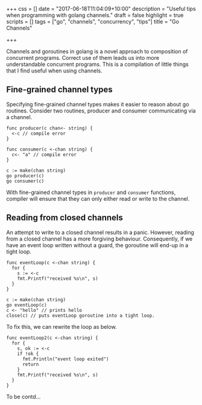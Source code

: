 +++
css = []
date = "2017-06-18T11:04:09+10:00"
description = "Useful tips when programming with golang channels."
draft = false
highlight = true
scripts = []
tags = ["go", "channels", "concurrency", "tips"]
title = "Go Channels"

+++

Channels and goroutines in golang is a novel approach to composition of 
concurrent programs.
Correct use of them leads us into more understandable concurrent programs.
This is a compilation of little things that I find useful when using channels.

## Fine-grained channel types
Specifying fine-grained channel types makes it easier to reason about 
go routines. 
Consider two routines, producer and consumer communicating via a channel.

```
func producer(c chan<- string) {
  <-c // compile error
}

func consumer(c <-chan string) {
  c<- "a" // compile error
}

c := make(chan string)
go producer(c)
go consumer(c)
```

With fine-grained channel types in ```producer``` and ```consumer``` functions,
compiler will ensure that they can only either read or write to the channel.

## Reading from closed channels
An attempt to write to a closed channel results in a panic.
However, reading from a closed channel has a more forgiving behaviour.
Consequently, if we have an event loop written without a guard, 
the goroutine will end-up in a tight loop.

```
func eventLoop(c <-chan string) {
  for {
    s := <-c
    fmt.Printf("received %s\n", s)
  }
}

c := make(chan string)
go eventLoop(c)
c <- "hello" // prints hello
close(c) // puts eventLoop goroutine into a tight loop.
```

To fix this, we can rewrite the loop as below.

```
func eventLoop2(c <-chan string) {
  for {
    s, ok := <-c
    if !ok {
      fmt.Println("event loop exited")
      return
    }
    fmt.Printf("received %s\n", s)
  }
}
```

To be contd...
